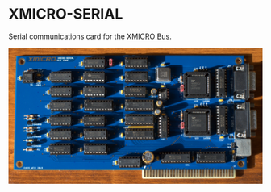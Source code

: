 # XMICRO-SERIAL

Serial communications card for the [XMICRO Bus](https://github.com/X-Microsystems/xmicro-bus).

![XMICRO-VDP](Images/XMICRO-SERIAL.jpg)
